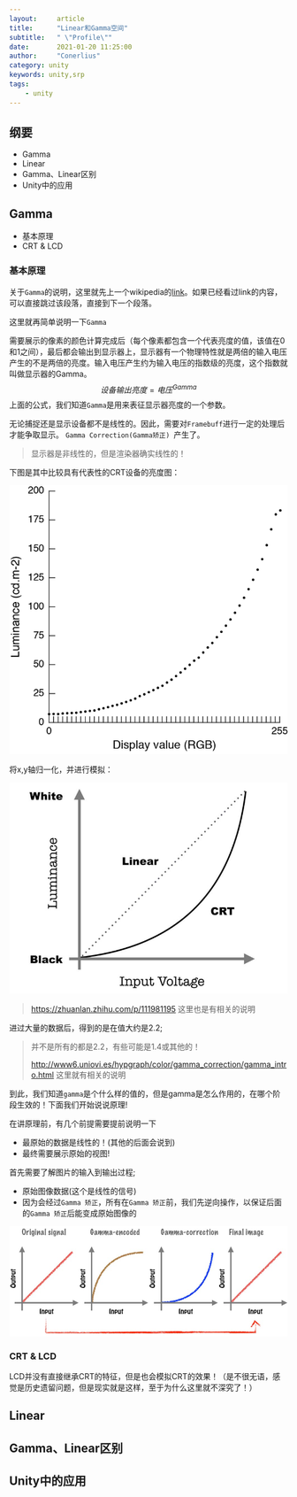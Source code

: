 ```yaml
---
layout:     article
title:      "Linear和Gamma空间"
subtitle:   " \"Profile\""
date:       2021-01-20 11:25:00
author:     "Conerlius"
category: unity
keywords: unity,srp
tags:
    - unity
---
```


## 纲要

- Gamma
- Linear
- Gamma、Linear区别
- Unity中的应用

## Gamma

- 基本原理
- CRT & LCD

### 基本原理

关于`Gamma`的说明，这里就先上一个wikipedia的[link](https://en.wikipedia.org/wiki/Gamma_correction)。如果已经看过link的内容，可以直接跳过该段落，直接到下一个段落。

这里就再简单说明一下`Gamma`

需要展示的像素的颜色计算完成后（每个像素都包含一个代表亮度的值，该值在0和1之间），最后都会输出到显示器上，显示器有一个物理特性就是两倍的输入电压产生的不是两倍的亮度。输入电压产生约为输入电压的指数级的亮度，这个指数就叫做显示器的Gamma。
$$
设备输出亮度 = 电压^{Gamma}
$$
上面的公式，我们知道`Gamma`是用来表征显示器亮度的一个参数。

无论捕捉还是显示设备都不是线性的。因此，需要对`Framebuff`进行一定的处理后才能争取显示。 `Gamma Correction(Gamma矫正) `产生了。

> 显示器是非线性的，但是渲染器确实线性的！

下图是其中比较具有代表性的CRT设备的亮度图：

![png](/images/Unity/srp/gamma1.png)

将x,y轴归一化，并进行模拟：

![png](/images/Unity/srp/gamma2.png)

> https://zhuanlan.zhihu.com/p/111981195 这里也是有相关的说明

进过大量的数据后，得到的是在值大约是2.2;

> 并不是所有的都是2.2，有些可能是1.4或其他的！
>
> http://www6.uniovi.es/hypgraph/color/gamma_correction/gamma_intro.html 这里就有相关的说明

到此，我们知道`gamma`是个什么样的值的，但是gamma是怎么作用的，在哪个阶段生效的！下面我们开始说说原理!

在讲原理前，有几个前提需要提前说明一下

- 最原始的数据是线性的！(其他的后面会说到)
- 最终需要展示原始的视图!

首先需要了解图片的输入到输出过程;

- 原始图像数据(这个是线性的信号)
- 因为会经过`Gamma 矫正`，所有在`Gamma 矫正`前，我们先逆向操作，以保证后面的`Gamma 矫正`后能变成原始图像的

![png](/images/Unity/srp/gamma3.png)


### CRT & LCD

LCD并没有直接继承CRT的特征，但是也会模拟CRT的效果！（是不很无语，感觉是历史遗留问题，但是现实就是这样，至于为什么这里就不深究了！）

## Linear

## Gamma、Linear区别

## Unity中的应用